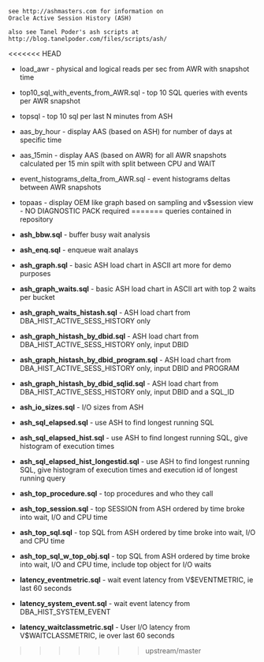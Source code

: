     see http://ashmasters.com for information on
    Oracle Active Session History (ASH)

    also see Tanel Poder's ash scripts at
    http://blog.tanelpoder.com/files/scripts/ash/

<<<<<<< HEAD
* load_awr - physical and logical reads per sec from AWR with snapshot time
* top10_sql_with_events_from_AWR.sql - top 10 SQL queries with events per AWR snapshot
* topsql - top 10 sql per last N minutes from ASH
* aas_by_hour - display AAS (based on ASH) for number of days at specific time
* aas_15min - display AAS (based on AWR) for all AWR snapshots calculated per 15 min spilt with split between CPU and WAIT 
* event_histograms_delta_from_AWR.sql - event histograms deltas between AWR snapshots

* topaas - display OEM like graph based on sampling and v$session view - NO DIAGNOSTIC PACK required
=======
queries contained in repository

* **ash_bbw.sql** - buffer busy wait analysis
* **ash_enq.sql** - enqueue wait analays
* **ash_graph.sql** - basic ASH load chart in ASCII art more for demo purposes
* **ash_graph_waits.sql** - basic ASH load chart in ASCII art with top 2 waits per bucket
* **ash_graph_waits_histash.sql** - ASH load chart from DBA_HIST_ACTIVE_SESS_HISTORY only
* **ash_graph_histash_by_dbid.sql** - ASH load chart from DBA_HIST_ACTIVE_SESS_HISTORY only, input DBID
* **ash_graph_histash_by_dbid_program.sql** - ASH load chart from DBA_HIST_ACTIVE_SESS_HISTORY only, input DBID and PROGRAM
* **ash_graph_histash_by_dbid_sqlid.sql** - ASH load chart from DBA_HIST_ACTIVE_SESS_HISTORY only, input DBID and a SQL_ID
* **ash_io_sizes.sql** - I/O sizes from ASH
* **ash_sql_elapsed.sql** - use ASH to find longest running SQL
* **ash_sql_elapsed_hist.sql** - use ASH to find longest running SQL, give histogram of execution times
* **ash_sql_elapsed_hist_longestid.sql** - use ASH to find longest running SQL, give histogram of execution times and execution id of longest running query
* **ash_top_procedure.sql** - top procedures and who they call
* **ash_top_session.sql** - top SESSION from ASH ordered by time broke into wait, I/O and CPU time
* **ash_top_sql.sql** - top SQL from ASH ordered by time broke into wait, I/O and CPU time
* **ash_top_sql_w_top_obj.sql** - top SQL from ASH ordered by time broke into wait, I/O and CPU time, include top object for I/O waits
* **latency_eventmetric.sql** - wait event latency from V$EVENTMETRIC, ie last 60 seconds
* **latency_system_event.sql** - wait event latency from DBA_HIST_SYSTEM_EVENT
* **latency_waitclassmetric.sql** - User I/O  latency from V$WAITCLASSMETRIC, ie  over last 60 seconds
>>>>>>> upstream/master
